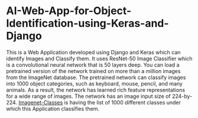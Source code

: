 # AI-Web-App-for-Object-Identification-using-Keras-and-Django

This is a Web Application developed using Django and Keras which can identify Images and Classify them.
It uses ResNet-50 Image Classifier which is a convolutional neural network that is 50 layers deep. 
You can load a pretrained version of the network trained on more than a million images from the ImageNet database.
The pretrained network can classify images into 1000 object categories, such as keyboard, mouse, pencil, and many animals. 
As a result, the network has learned rich feature representations for a wide range of images. The network has an image input size of 224-by-224.
[Imagenet-Classes](https://github.com/raahulrathore/AI-Web-App-for-Object-Identification-using-Keras-and-Django/blob/main/imagenetClasses/imagenet-classes.txt) is 
having the list of 1000 different classes under which this Application classifies them.
